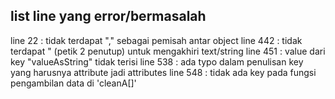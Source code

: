 ## list line yang error/bermasalah

line 22 : tidak terdapat "," sebagai pemisah antar object
line 442 : tidak terdapat " (petik 2 penutup) untuk mengakhiri text/string
line 451 : value dari key "valueAsString" tidak terisi
line 538 : ada typo dalam penulisan key yang harusnya attribute jadi attributes
line 548 : tidak ada key pada fungsi pengambilan data di 'cleanA[]'
